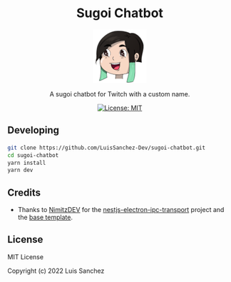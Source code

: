 <h1 align="center">Sugoi Chatbot</h1>

<p align="center">
  <img src="https://github.com/LuisSanchez-Dev/sugoi-chatbot/blob/main/assets/logo.png?raw=true" width="120" alt="Sugoi Chatbot logo" />
</p>

<p align="center">
  A sugoi chatbot for Twitch with a custom name.
</p>

<p align="center">
  <a href="https://opensource.org/licenses/MIT" target="_blank"><img src="https://img.shields.io/badge/License-MIT-yellow.svg" alt="License: MIT" /></a>
</p>

## Developing

```sh
git clone https://github.com/LuisSanchez-Dev/sugoi-chatbot.git
cd sugoi-chatbot
yarn install
yarn dev
```

##  Credits

- Thanks to [NimitzDEV] for the [nestjs-electron-ipc-transport] project and the
  [base template].

## License

MIT License

Copyright (c) 2022 Luis Sanchez

[NimitzDEV]: https://github.com/NimitzDEV
[nestjs-electron-ipc-transport]: https://github.com/NimitzDEV/nestjs-electron-ipc-transport
[base template]: https://github.com/NimitzDEV/nestjs-electron-integration-example